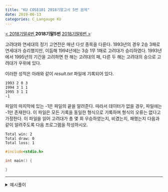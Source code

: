 ```yaml
---
title: "KU COSE101 2018기말고사 5번 문제"
date: 2019-06-13
categories: C_Langauge KU
---
```


[< 2018기말4번 ](https://detegice.github.io/COSE101-2018Final-Pro4)
 **2018기말5번** 
[ 2018기말6번 >](https://detegice.github.io/COSE101-2018Final-Pro6)

고려대와 연세대의 정기 고연전은 매년 다섯 종목을 다룬다.
1993년의 경우 2승 3패로 연세대가 승리했지만, 이듬해 1994년에는 3승 1무 1패로 고려대가 승리하였다.
1993년에서 1995년의 기간을 고려하면 한 해는 고려대의 패, 다른 두 해는 고려대의 승으로 고려대가 우위에 있다.

이러한 성적은 아래와 같이 *result.txt* 파일에 기록되어 있다.

```
1993 2 0 3
1994 3 1 1
1995 3 1 1
-1
```

파일의 마지막에 있는 -1은 파일의 끝을 알려준다.
따라서 데이터가 없을 경우, 파일에는 -1만 존재한다.
이 파일은 모든 기록을 동일한 형식으로 기록하며 형식의 오류는 없다고 가정한다.
이 파일을 읽어 고려대가 총 몇 회 우승하였는지, 비겼는지, 패했는지 다음과 같이 알려주도록 다음 프로그램을 작성하시오.

```
Total win: 2
Total draw: 0
Total loss: 1
```

~~~c
#include<stdio.h>

int main() {

}
~~~

***

<details><summary>예시풀이</summary>
  
{% highlight c %}

#include<stdio.h>

int main()
{
	FILE *fp = fopen("result.txt","r");
	
	int win=0, draw=0, loss=0;
	while(1){
		int year;
		fscanf(fp,"%d",&year);
		if(year==-1) break;
		int a,b,c;
		fscanf(fp,"%d %d %d",&a,&b,&c);
		if(a>c) win++;
		else if(a==c) draw++;
		else loss++;
	}
	printf("Total win: %d\n", win);
	printf("Total draw: %d\n", draw);
	printf("Total loss: %d\n", loss);
	
	fclose(fp);
}

{% endhighlight %}

</details>
